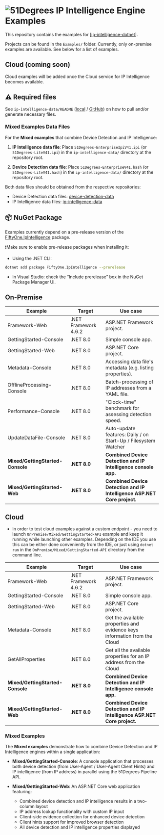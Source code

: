 # ![51Degrees](https://51degrees.com/img/logo.png?utm_source=github&utm_medium=repository&utm_content=readme_main&utm_campaign=dotnet-open-source "Data rewards the curious") IP Intelligence Engine Examples

This repository contains the examples for [[ip-intelligence-dotnet](https://github.com/51Degrees/ip-intelligence-dotnet/)].

Projects can be found in the `Examples/` folder. Currently, only on-premise examples are available. See below for a list of examples.

## Cloud (coming soon)

Cloud examples will be added once the Cloud service for IP Intelligence becomes available.

## ⚠️ Required files

See `ip-intelligence-data/README` ([local](./ip-intelligence-data/README) / [GitHub](https://github.com/51Degrees/ip-intelligence-data/)) on how to pull and/or generate necessary files.

### Mixed Examples Data Files

For the **Mixed examples** that combine Device Detection and IP Intelligence:

1. **IP Intelligence data file**: Place `51Degrees-EnterpriseIpiV41.ipi` (or `51Degrees-LiteV41.ipi`) in the `ip-intelligence-data/` directory at the repository root.

2. **Device Detection data file**: Place `51Degrees-EnterpriseV41.hash` (or `51Degrees-LiteV41.hash`) in the `ip-intelligence-data/` directory at the repository root.

Both data files should be obtained from the respective repositories:
- Device Detection data files: [device-detection-data](https://github.com/51Degrees/device-detection-data)
- IP Intelligence data files: [ip-intelligence-data](https://github.com/51Degrees/ip-intelligence-data)

## 📦 NuGet Package

Examples currently depend on a pre-release version of the [FiftyOne.IpIntelligence](https://www.nuget.org/packages/FiftyOne.IpIntelligence) package.  

❗Make sure to enable pre-release packages when installing it:
* Using the .NET CLI:
```sh
dotnet add package FiftyOne.IpIntelligence --prerelease
```

* In Visual Studio: check the “Include prerelease” box in the NuGet Package Manager UI.

## On-Premise

| Example                          | Target               | Use case                                                                |
| -------------------------------- | -------------------- | ----------------------------------------------------------------------- |
| Framework-Web                    | .NET Framework 4.6.2 | ASP.NET Framework project.                                              |
| GettingStarted-Console           | .NET 8.0             | Simple console app.                                                     |
| GettingStarted-Web               | .NET 8.0             | ASP.NET Core project.                                                   |
| Metadata-Console                 | .NET 8.0             | Accessing data file's metadata (e.g. listing properties).               |
| OfflineProcessing-Console        | .NET 8.0             | Batch-processing of IP addresses from a YAML file.                      |
| Performance-Console              | .NET 8.0             | "Clock-time" benchmark for assessing detection speed.                   |
| UpdateDataFile-Console           | .NET 8.0             | Auto-update features: Daily / on Start-Up / Filesystem Watcher          |
| **Mixed/GettingStarted-Console** | **.NET 8.0**         | **Combined Device Detection and IP Intelligence console app.**          |
| **Mixed/GettingStarted-Web**     | **.NET 8.0**         | **Combined Device Detection and IP Intelligence ASP.NET Core project.** |


## Cloud

* In order to test cloud examples against a custom endpoint - you need to launch `OnPremise/Mixed/GettingStarted-API` example 
and keep it running while launching other examples.  Depending on the IDE you use this can be either done conveniently from the IDE, or 
just using `dotnet run` in the `OnPremise/Mixed/GettingStarted-API` directory from the command line.  

| Example                          | Target               | Use case                                                                  |
| -------------------------------- | -------------------- | ------------------------------------------------------------------------- |
| Framework-Web                    | .NET Framework 4.6.2 | ASP.NET Framework project.                                                |
| GettingStarted-Console           | .NET 8.0             | Simple console app.                                                       |
| GettingStarted-Web               | .NET 8.0             | ASP.NET Core project.                                                     |
| Metadata-Console                 | .NET 8.0             | Get the available properties and evidence keys information from the Cloud |
| GetAllProperties                 | .NET 8.0             | Get all the available properties for an IP address from the Cloud         |
| **Mixed/GettingStarted-Console** | **.NET 8.0**         | **Combined Device Detection and IP Intelligence console app.**            |
| **Mixed/GettingStarted-Web**     | **.NET 8.0**         | **Combined Device Detection and IP Intelligence ASP.NET Core project.**   |


### Mixed Examples

The **Mixed examples** demonstrate how to combine Device Detection and IP Intelligence engines within a single application:

- **Mixed/GettingStarted-Console**: A console application that processes both device detection (from User-Agent / User-Agent Client Hints) and IP intelligence (from IP address) in parallel using the 51Degrees Pipeline API.

- **Mixed/GettingStarted-Web**: An ASP.NET Core web application featuring:
  - Combined device detection and IP intelligence results in a two-column layout
  - IP address lookup functionality with custom IP input
  - Client-side evidence collection for enhanced device detection
  - Client hints support for improved browser detection
  - All device detection and IP intelligence properties displayed
